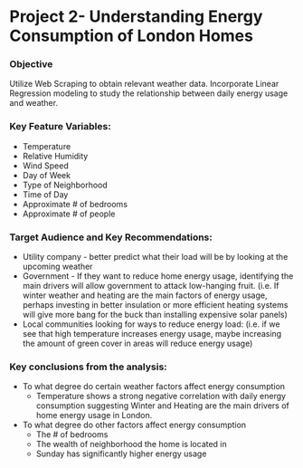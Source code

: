 # Project 2- Understanding Energy Consumption of London Homes

### Objective
Utilize Web Scraping to obtain relevant weather data.  Incorporate Linear Regression modeling to study the relationship between daily energy usage and weather.  

### Key Feature Variables:
* Temperature
* Relative Humidity
* Wind Speed
* Day of Week
* Type of Neighborhood
* Time of Day
* Approximate # of bedrooms
* Approximate # of people

### Target Audience and Key Recommendations:
* Utility company - better predict what their load will be by looking at the upcoming weather
* Government - If they want to reduce home energy usage, identifying the main drivers will allow government to attack low-hanging fruit. (i.e. If winter weather and heating are the main factors of energy usage, perhaps investing in better insulation or more efficient heating systems will give more bang for the buck than installing expensive solar panels)
* Local communities looking for ways to reduce energy load: (i.e. if we see that high temperature increases energy usage, maybe increasing the amount of green cover in areas will reduce energy usage)

### Key conclusions from the analysis:
* To what degree do certain weather factors affect energy consumption
  * Temperature shows a strong negative correlation with daily energy consumption suggesting Winter and Heating are the main drivers of home energy usage in London.
* To what degree do other factors affect energy consumption
  * The # of bedrooms
  * The wealth of neighborhood the home is located in
  * Sunday has significantly higher energy usage
